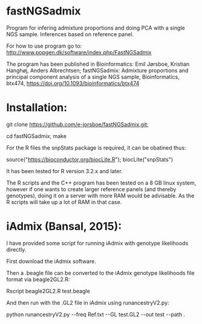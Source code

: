 # fastNGSadmix

Program for infering admixture proportions and doing PCA with a single NGS sample. Inferences based on reference panel.

For how to use program go to:
http://www.popgen.dk/software/index.php/FastNGSadmix

The program has been published in Bioinformatics:
Emil Jørsboe, Kristian Hanghøj, Anders Albrechtsen;
fastNGSadmix: Admixture proportions and principal component analysis of a single NGS sample,
Bioinformatics, btx474, https://doi.org/10.1093/bioinformatics/btx474

Installation:
=====

git clone https://github.com/e-jorsboe/fastNGSadmix.git;

cd fastNGSadmix; make

For the R files the snpStats package is required, it can be obatined thus:

source("https://bioconductor.org/biocLite.R");
biocLite("snpStats")

It has been tested for R version 3.2.x and later.

The R scripts and the C++ program has been tested on a 8 GB linux system,
however if one wants to create larger reference panels (and thereby genotypes),
doing it on a server with more RAM would be advisable.
As the R scripts will take up a lot of RAM in that case.

iAdmix (Bansal, 2015):
=====

I have provided some script for running iAdmix with genotype likelihoods directly.

First download the iAdmix software.

Then a .beagle file can be converted to the iAdmix genotype likelihoods file format via beagle2GL2.R:

Rscript beagle2GL2.R test.beagle

And then run with the .GL2 file in iAdmix using runancestryV2.py:

python runancestryV2.py --freq Ref.txt --GL test.GL2 --out test --path .
